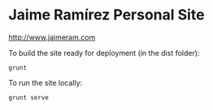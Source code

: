 Jaime Ramírez Personal Site
================================

http://www.jaimeram.com

To build the site ready for deployment (in the dist folder):

    grunt

To run the site locally:

    grunt serve


